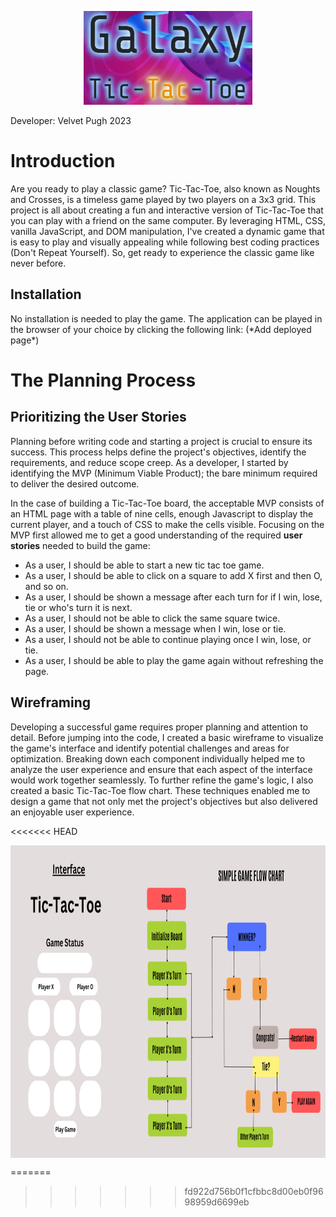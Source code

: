 <p align="center">
  <img width="270" height="150" src="images/readme_pic.png" alt="Galaxy">
</p>
Developer: Velvet Pugh 2023

<h1>Introduction</h1>
<p>
Are you ready to play a classic game? Tic-Tac-Toe, also known as Noughts and Crosses, is a timeless game played by two players on a 3x3 grid. This project is all about creating a fun and interactive version of Tic-Tac-Toe that you can play with a friend on the same computer. By leveraging HTML, CSS, vanilla JavaScript, and DOM manipulation, I've created a dynamic game that is easy to play and visually appealing while following best coding practices (Don't Repeat Yourself). So, get ready to experience the classic game like never before.
</p>
<h2>Installation</h2>
<p>
No installation is needed to play the game. The application can be played in the browser of your choice by clicking
the following link: (*Add deployed page*)
</p>
<h1>The Planning Process</h1>
<h2>Prioritizing the User Stories</h2>
<p>
Planning before writing code and starting a project is crucial to ensure its success. This process helps define the project's objectives, identify the requirements, and reduce scope creep. As a developer, I started by identifying the MVP (Minimum Viable Product); the bare minimum required to deliver the desired outcome.
</p>
<p>
In the case of building a Tic-Tac-Toe board, the acceptable MVP consists of an HTML page with a table of nine cells, enough Javascript to display the current player, and a touch of CSS to make the cells visible. Focusing on the MVP first allowed me to get a good understanding of the required <strong>user stories</strong> needed to build the game:
<ul>
<li>As a user, I should be able to start a new tic tac toe game.</li>
<li>As a user, I should be able to click on a square to add X first and then O, and so on.</li>
<li>As a user, I should be shown a message after each turn for if I win, lose, tie or who's turn it is next.</li>
<li>As a user, I should not be able to click the same square twice.</li>
<li>As a user, I should be shown a message when I win, lose or tie.</li>
<li>As a user, I should not be able to continue playing once I win, lose, or tie.</li>
<li>As a user, I should be able to play the game again without refreshing the page.</li>
</ul>
</p>
<h2>Wireframing</h2>
<p>Developing a successful game requires proper planning and attention to detail. Before jumping into the code, I created a basic wireframe to visualize the game's interface and identify potential challenges and areas for optimization. Breaking down each component individually helped me to analyze the user experience and ensure that each aspect of the interface would work together seamlessly. To further refine the game's logic, I also created a basic Tic-Tac-Toe flow chart. These techniques enabled me to design a game that not only met the project's objectives but also delivered an enjoyable user experience.
</p>
<<<<<<< HEAD
<p><img align="center" width="600" height="500" src="images/wireframe.png" alt="wireframe"></p>
=======




>>>>>>> fd922d756b0f1cfbbc8d00eb0f9698959d6699eb
